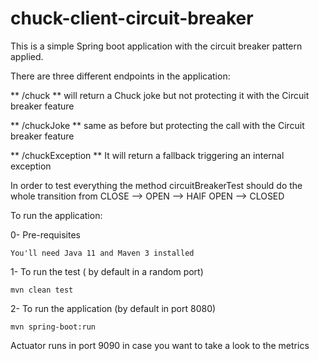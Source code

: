 # chuck-client-circuit-breaker
This is a simple Spring boot application with the circuit breaker pattern applied.

There are three different endpoints in the application:

** /chuck ** will return a Chuck joke but not protecting it with the Circuit breaker feature

** /chuckJoke ** same as before but protecting the call with the Circuit breaker feature

** /chuckException ** It will return a fallback triggering an internal exception

In order to test everything the method circuitBreakerTest  should do the whole transition from CLOSE --> OPEN --> HAlF OPEN --> CLOSED 


To run the application:

0- Pre-requisites
```
You'll need Java 11 and Maven 3 installed
```

1- To run the test ( by default in a random port)
```
mvn clean test
```

2- To run the application (by default in port 8080)
 ```
mvn spring-boot:run
```

Actuator runs in port 9090 in case you want to take a look to the metrics

